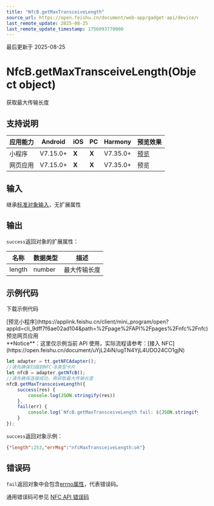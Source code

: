 ```yaml
---
title: "NfcB.getMaxTransceiveLength"
source_url: https://open.feishu.cn/document/web-app/gadget-api/device/nfc/nfcb/getmaxtransceivelength
last_remote_update: 2025-08-25
last_remote_update_timestamp: 1756093770000
---
```

最后更新于 2025-08-25

# NfcB.getMaxTransceiveLength(Object object)

获取最大传输长度

## 支持说明

应用能力 | Android | iOS | PC | Harmony | 预览效果
--- | --- | --- | --- | --- | ---
小程序 | V7.15.0+ | **X** | **X** | V7.35.0+ | [预览](https://applink.feishu.cn/client/mini_program/open?appId=cli_9dff7f6ae02ad104&path=%2Fpage%2FAPI%2Fpages%2Fnfc%2Fnfc)
网页应用 | V7.15.0+ | **X** | **X** | V7.35.0+ | 预览

## 输入
继承[标准对象输入](https://open.feishu.cn/document/uYjL24iN/ukzNy4SO3IjL5cjM)，无扩展属性

## 输出
`success`返回对象的扩展属性：

名称 | 数据类型 | 描述
--- | --- | ---
length | number | 最大传输长度

## 示例代码

<md-download-code href="https://open.feishu.cn/document/uYjL24iN/uYDM04iNwQjL2ADN" mobileDisplay="none">下载示例代码</md-download-code>

<div style="display: flex">
          [预览小程序](https://applink.feishu.cn/client/mini_program/open?appId=cli_9dff7f6ae02ad104&path=%2Fpage%2FAPI%2Fpages%2Fnfc%2Fnfc)
          预览网页应用

</div> 
**Notice**：这里仅示例当前 API 使用，实际流程请参考：[接入 NFC](https://open.feishu.cn/document/uYjL24iN/ugTN4YjL4UDO24CO1gjN)

```js
let adapter = tt.getNFCAdapter();
//请先确保扫描到NFC-B类型卡片
let nfcB = adapter.getNfcB();
//请先确保连接成功，再获取最大传输长度
nfcB.getMaxTransceiveLength({
    success(res) {
        console.log(JSON.stringify(res))
    },
    fail(err) {
        console.log(`NfcB.getMaxTransceiveLength fail: ${JSON.stringify(err)}`)
    }
});
```
`success`返回对象示例：
```json
{"length":253,"errMsg":"nfcMaxTransceiveLength:ok"}
```

## 错误码
`fail`返回对象中会包含[errno属性](https://open.feishu.cn/document/uYjL24iN/uAjMuAjMuAjM/errno)，代表错误码。

通用错误码可参见 [NFC API 错误码](https://open.feishu.cn/document/uYjL24iN/uQzM4YjL0MDO24CNzgjN/nfc-error-codes)
